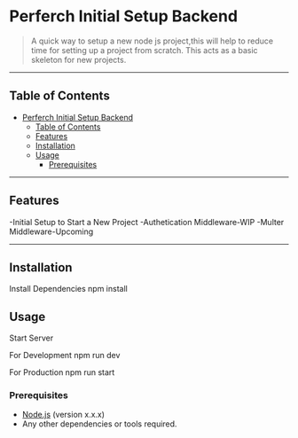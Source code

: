 # Perferch Initial Setup Backend

> A quick way to setup a new node js project,this will help to reduce time for setting up a project from scratch. This acts as a basic skeleton for new projects.

---

## Table of Contents

- [Perferch Initial Setup Backend](#perferch-initial-setup-backend)
  - [Table of Contents](#table-of-contents)
  - [Features](#features)
  - [Installation](#installation)
  - [Usage](#usage)
    - [Prerequisites](#prerequisites)

---

## Features
-Initial Setup to Start a New Project
-Authetication Middleware-WIP
-Multer Middleware-Upcoming

---

## Installation
Install Dependencies
npm install


## Usage

Start Server

For Development
npm run dev

For Production
npm run start


### Prerequisites

- [Node.js](https://nodejs.org/) (version x.x.x)
- Any other dependencies or tools required.


